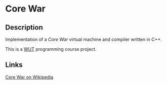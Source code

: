 # Core War

## Description

Implementation of a _Core War_ virtual machine and compiler written in C++.

This is a [WUT](https://www.pw.edu.pl/) programming course project.

## Links

[Core War on Wikipedia](https://en.wikipedia.org/wiki/Core_War)